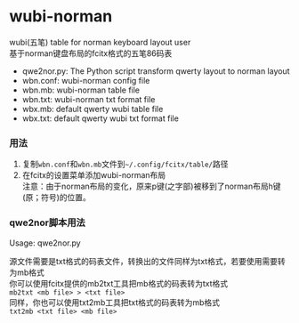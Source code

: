 # wubi-norman
wubi(五笔) table for norman keyboard layout user  
基于norman键盘布局的fcitx格式的五笔86码表  

- qwe2nor.py: The Python script transform qwerty layout to norman layout
- wbn.conf: wubi-norman config file
- wbn.mb: wubi-norman table file
- wbn.txt: wubi-norman txt format file
- wbx.mb: default qwerty wubi table file
- wbx.txt: default qwerty wubi txt format file

### 用法
1. 复制`wbn.conf`和`wbn.mb`文件到`~/.config/fcitx/table/`路径  
2. 在fcitx的设置菜单添加wubi-norman布局  
注意：由于norman布局的变化，原来p键(之字部)被移到了norman布局h键(原；符号)的位置。  

### qwe2nor脚本用法
Usage: qwe2nor.py <Source File> <Destination File>

源文件需要是txt格式的码表文件，转换出的文件同样为txt格式，若要使用需要转为mb格式  
你可以使用fcitx提供的mb2txt工具把mb格式的码表转为txt格式  
`mb2txt <mb file> > <txt file>`  
同样，你也可以使用txt2mb工具把txt格式的码表转为mb格式  
`txt2mb <txt file> <mb file>`  

